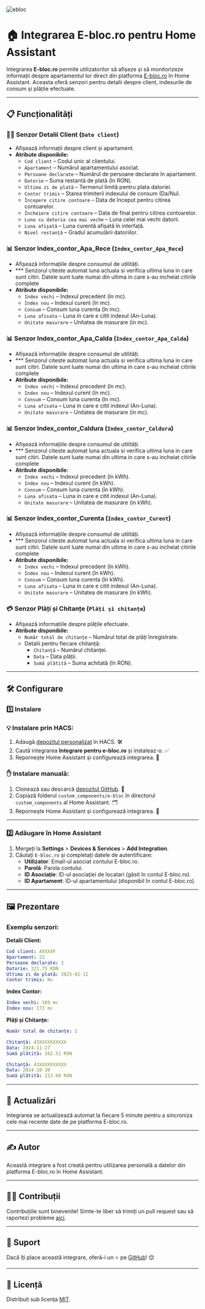 ![ebloc](https://github.com/user-attachments/assets/cf86528b-b474-4d4a-a068-f539d2c7d7fb)

# 🏠 Integrarea E-bloc.ro pentru Home Assistant

Integrarea **E-bloc.ro** permite utilizatorilor să afișeze și să monitorizeze informații despre apartamentul lor direct din platforma [E-bloc.ro](https://www.e-bloc.ro) în Home Assistant. Aceasta oferă senzori pentru detalii despre client, indexurile de consum și plățile efectuate.

---

## 📋 Funcționalități

### 🧑‍💻 **Senzor Detalii Client (`Date client`)**
- Afișează informații despre client și apartament.
- **Atribute disponibile:**
  - `Cod client` – Codul unic al clientului.
  - `Apartament` – Numărul apartamentului asociat.
  - `Persoane declarate` – Numărul de persoane declarate în apartament.
  - `Datorie` – Suma restantă de plată (în RON).
  - `Ultima zi de plată` – Termenul limită pentru plata datoriei.
  - `Contor trimis` – Starea trimiterii indexului de consum (Da/Nu).
  - `Începere citire contoare` – Data de început pentru citirea contoarelor.
  - `Încheiere citire contoare` – Data de final pentru citirea contoarelor.
  - `Luna cu datoria cea mai veche` – Luna celei mai vechi datorii.
  - `Luna afișată` – Luna curentă afișată în interfață.
  - `Nivel restanță` – Gradul acumulării datoriilor.

### 📊 **Senzor Index_contor_Apa_Rece (`Index_contor_Apa_Rece`)**
- Afișează informațiile despre consumul de utilități. 
- *** Senzorul citeste automat luna actuala si verifica ultima luna in care sunt citiri. Datele sunt luate numai din ultima in care s-au incheiat citirile complete
- **Atribute disponibile:**
  - `Index vechi` – Indexul precedent (în mc).
  - `Index nou` – Indexul curent (în mc).
  - `Consum` – Consum luna curenta (în mc).
  - `Luna afisata` – Luna in care e citit indexul (An-Luna).
  - `Unitate masurare` – Unitatea de masurare (in mc).

### 📊 **Senzor Index_contor_Apa_Calda (`Index_contor_Apa_Calda`)**
- Afișează informațiile despre consumul de utilități. 
- *** Senzorul citeste automat luna actuala si verifica ultima luna in care sunt citiri. Datele sunt luate numai din ultima in care s-au incheiat citirile complete
- **Atribute disponibile:**
  - `Index vechi` – Indexul precedent (în mc).
  - `Index nou` – Indexul curent (în mc).
  - `Consum` – Consum luna curenta (în mc).
  - `Luna afisata` – Luna in care e citit indexul (An-Luna).
  - `Unitate masurare` – Unitatea de masurare (in mc).

### 📊 **Senzor Index_contor_Caldura (`Index_contor_Caldura`)**
- Afișează informațiile despre consumul de utilități. 
- *** Senzorul citeste automat luna actuala si verifica ultima luna in care sunt citiri. Datele sunt luate numai din ultima in care s-au incheiat citirile complete
- **Atribute disponibile:**
  - `Index vechi` – Indexul precedent (în kWh).
  - `Index nou` – Indexul curent (în kWh).
  - `Consum` – Consum luna curenta (în kWh).
  - `Luna afisata` – Luna in care e citit indexul (An-Luna).
  - `Unitate masurare` – Unitatea de masurare (in kWh).

### 📊 **Senzor Index_contor_Curenta (`Index_contor_Curent`)**
- Afișează informațiile despre consumul de utilități. 
- *** Senzorul citeste automat luna actuala si verifica ultima luna in care sunt citiri. Datele sunt luate numai din ultima in care s-au incheiat citirile complete
- **Atribute disponibile:**
  - `Index vechi` – Indexul precedent (în kWh).
  - `Index nou` – Indexul curent (în kWh).
  - `Consum` – Consum luna curenta (în kWh).
  - `Luna afisata` – Luna in care e citit indexul (An-Luna).
  - `Unitate masurare` – Unitatea de masurare (in kWh).

### 💳 **Senzor Plăți și Chitanțe (`Plăți și chitanțe`)**
- Afișează informațiile despre plățile efectuate.
- **Atribute disponibile:**
  - `Număr total de chitanțe` – Numărul total de plăți înregistrate.
  - Detalii pentru fiecare chitanță:
    - `Chitanță` – Numărul chitanței.
    - `Data` – Data plății.
    - `Sumă plătită` – Suma achitată (în RON).

---

## 🛠️ Configurare

### 1️⃣ Instalare
### 💡 Instalare prin HACS:
1. Adaugă [depozitul personalizat](https://github.com/cnecrea/e-bloc) în HACS. 🛠️
2. Caută integrarea **Integrare pentru e-bloc.ro** și instaleaz-o. ✅
3. Repornește Home Assistant și configurează integrarea. 🔄

### ✋ Instalare manuală:
1. Clonează sau descarcă [depozitul GitHub](https://github.com/cnecrea/e-bloc). 📂
2. Copiază folderul `custom_components/e-bloc` în directorul `custom_components` al Home Assistant. 🗂️
3. Repornește Home Assistant și configurează integrarea. 🔧

---



### 2️⃣ Adăugare în Home Assistant
1. Mergeți la **Settings** > **Devices & Services** > **Add Integration**.
2. Căutați `E-bloc.ro` și completați datele de autentificare:
   - **Utilizator**: Email-ul asociat contului E-bloc.ro.
   - **Parolă**: Parola contului.
   - **ID Asociație**: ID-ul asociației de locatari (găsit în contul E-bloc.ro).
   - **ID Apartament**: ID-ul apartamentului (disponibil în contul E-bloc.ro).

---

## 🖼️ Prezentare

### Exemplu senzori:

**Detalii Client:**
```yaml
Cod client: AXXXXF
Apartament: 22
Persoane declarate: 2
Datorie: 221.75 RON
Ultima zi de plată: 2025-01-12
Contor trimis: Nu
```

**Index Contor:**
```yaml
Index vechi: 169 mc
Index nou: 172 mc
```

**Plăți și Chitanțe:**
```yaml
Număr total de chitanțe: 2

Chitanță: 43XXXXXXXXXX
Data: 2024-11-27
Sumă plătită: 262.51 RON

Chitanță: 43XXXXXXXXXX
Data: 2024-10-30
Sumă plătită: 213.60 RON
```

---

## 🔄 Actualizări
Integrarea se actualizează automat la fiecare 5 minute pentru a sincroniza cele mai recente date de pe platforma E-bloc.ro.

---

## ✍️ Autor
Această integrare a fost creată pentru utilizarea personală a datelor din platforma E-bloc.ro în Home Assistant. 

---

## 🧑‍💻 Contribuții
Contribuțiile sunt binevenite! Simte-te liber să trimiți un pull request sau să raportezi probleme [aici](https://github.com/cnecrea/e-bloc/issues).

---

## 🌟 Suport
Dacă îți place această integrare, oferă-i un ⭐ pe [GitHub](https://github.com/cnecrea/e-bloc/)! 😊

---

## 📜 Licență
Distribuit sub licența [MIT](LICENSE).
